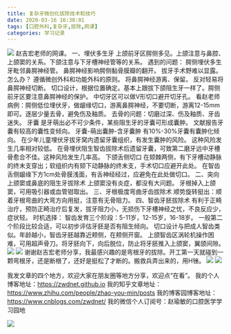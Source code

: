 ```yaml
---
title: 复杂牙微创化拔除技术和技巧
date: 2020-03-16 16:38:01
tags: [口腔外科,复杂牙,拔除,网课]
categories: 学习记录
---
```

![](https://zymblog-1258069789.cos.ap-chengdu.myqcloud.com/blog0208-baya/01.png)
赵吉宏老师的网课。
一、埋伏多生牙
上颌前牙区腭侧多见。上颌注意与鼻腔、上颌窦的关系。下颌注意与下牙槽神经管等的关系。
遇到的问题：
腭侧埋伏多生牙毗邻鼻腭神经管。
鼻腭神经影响腭侧黏骨膜瓣的翻开。
拔牙手术野难以显露。
怎么办？
遵循微创外科和功能外科的原则。
将鼻腭神经游离、保留。
反对轻易将鼻腭神经切断。
切口设计，根据位置确定。基本上跟拔下颌阻生牙一样了。腭侧前牙区要注意鼻腭神经的保护。
中切牙区可以做V形切口避开切牙孔。
看赵老师病例：腭侧低位埋伏牙，做龈缘切口，游离鼻腭神经，不要切断，游离12-15mm即可。逐层少量去骨，避免伤及釉质。
去骨的问题：切磨过深、伤及釉质、牙齿迷失。
牙囊
是牙萌出必不可少条件，某些阻生牙的牙囊可形成囊肿。
文献报告牙囊有较高的囊性变倾向。
牙囊-萌出囊肿-含牙囊肿
有10%-30%牙囊有囊肿化倾向。
在少年儿童埋伏牙拔牙窝内遗留牙囊组织，有发生囊肿的风险。
这种风险发生几率相对较低。
在骨埋伏阻生智齿拔除术后遗留牙囊，可致第二磨牙远中牙槽骨愈合不佳。这种风险发生几率高。
下颌舌侧切口
在颏棘两侧，有下牙槽动静脉的终末支穿出；软组织内有颏下动静脉的终末支，手术切口应避开此处。
在智齿舌侧龈缘下方1cm处骨膜浅面，有舌神经经过，应避免在此处做切口。
二、突向上颌窦或鼻底的阻生牙拔除术
上颌窦没有炎症，都没有大问题。
牙根掉入上颌窦，可用吸引器或血管钳取出。
三、牙根极度弯曲牙齿拔除术
顺势旋转挺出：顺着牙根弯曲的大弯方向用挺，注意有无骨阻力。
四、智齿牙胚拔除术
有利于正畸治疗，预防正畸治疗后复发，拔牙阻力小，无损伤下牙槽神经之忧，不良反应少，症状轻。
时机选择：
智齿发育三个阶段：5-11岁，12-15岁，16-18岁。
一般第二个阶段比较合适，可以初步评估牙胚是否有阻生倾向。
切口设计与把成人智齿类似。年龄越小，智齿牙胚越靠近颊侧，在颊侧开窗。
上颌智齿区涡轮机操作困难，可用超声骨刀。将牙胚向下，向后脱位，防止将牙胚推入上颌窦，翼颌间隙。
![](https://zymblog-1258069789.cos.ap-chengdu.myqcloud.com/blog0208-baya/02.png)
![](https://zymblog-1258069789.cos.ap-chengdu.myqcloud.com/blog0208-baya/03.png)
谢谢赵吉宏老师分享，我最感兴趣的是弯根牙的拔除。开工第一天就碰到一颗弯根牙，还是断根了，还好是挺松了才断的。搬救兵弄出来的，用H锉。
![](https://zymblog-1258069789.cos.ap-chengdu.myqcloud.com/blog0208-baya/04.png)
![](https://zymblog-1258069789.cos.ap-chengdu.myqcloud.com/blog0208-baya/05.png)




我发文章的四个地方，欢迎大家在朋友圈等地方分享，欢迎点“在看”。
我的个人博客地址：https://zwdnet.github.io
我的知乎文章地址： https://www.zhihu.com/people/zhao-you-min/posts
我的博客园博客地址： https://www.cnblogs.com/zwdnet/
我的微信个人订阅号：赵瑜敏的口腔医学学习园地


![](https://zymblog-1258069789.cos.ap-chengdu.myqcloud.com/other/wx.jpg)